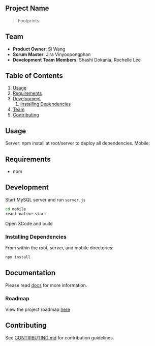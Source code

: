 ## Project Name

> Footprints

## Team

  - __Product Owner__: Si Wang
  - __Scrum Master__: Jira Vinyoopongphan
  - __Development Team Members__: Shashi Dokania, Rochelle Lee

## Table of Contents

1. [Usage](#Usage)
1. [Requirements](#requirements)
1. [Development](#development)
    1. [Installing Dependencies](#installing-dependencies)
1. [Team](#team)
1. [Contributing](#contributing)

## Usage

Server: npm install at root/server to deploy all dependencies.
Mobile: 

## Requirements

- npm

## Development
Start MySQL server and run ```server.js```

```sh
cd mobile
react-native start
```

Open XCode and build

### Installing Dependencies

From within the root, server, and mobile directories:

```sh
npm install
```
## Documentation

Please read [docs](http://thesisserver-env.elasticbeanstalk.com/docs/) for more information.

### Roadmap

View the project roadmap [here](http://github.com/terrifying-vegetable/thesisProject/issues)

## Contributing

See [CONTRIBUTING.md](_CONTRIBUTING.md) for contribution guidelines.
